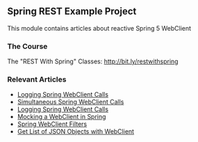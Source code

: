 ## Spring REST Example Project

This module contains articles about reactive Spring 5 WebClient

### The Course
The "REST With Spring" Classes: http://bit.ly/restwithspring

### Relevant Articles
- [Logging Spring WebClient Calls](https://www.baeldung.com/spring-log-webclient-calls)
- [Simultaneous Spring WebClient Calls](https://www.baeldung.com/spring-webclient-simultaneous-calls)
- [Logging Spring WebClient Calls](https://www.baeldung.com/spring-log-webclient-calls)
- [Mocking a WebClient in Spring](https://www.baeldung.com/spring-mocking-webclient)
- [Spring WebClient Filters](https://www.baeldung.com/spring-webclient-filters)
- [Get List of JSON Objects with WebClient](https://www.baeldung.com/spring-webclient-json-list)
